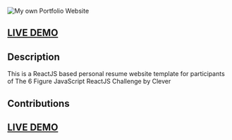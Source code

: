 ![My own Portfolio Website](resume-screenshot.png?raw=true "ReactJS Resume Website Template")

## <a href="https://compassionate-leakey-e9b16b.netlify.app/">LIVE DEMO</a>


## Description
This is a ReactJS based personal resume website template for participants of The 6 Figure JavaScript ReactJS Challenge by Clever
## Contributions
## <a href="https://compassionate-leakey-e9b16b.netlify.app/">LIVE DEMO</a>
